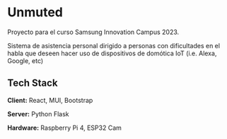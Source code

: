 # Unmuted

Proyecto para el curso Samsung Innovation Campus 2023. 

Sistema de asistencia personal dirigido a personas con dificultades en el habla que deseen hacer uso de dispositivos de domótica IoT (i.e. Alexa, Google, etc)
## Tech Stack

**Client:** React, MUI, Bootstrap

**Server:** Python Flask

**Hardware:** Raspberry Pi 4, ESP32 Cam
